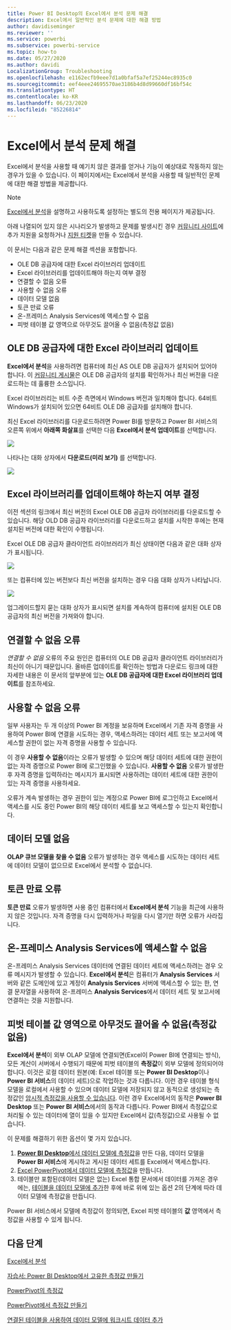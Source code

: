 ```yaml
---
title: Power BI Desktop의 Excel에서 분석 문제 해결
description: Excel에서 일반적인 분석 문제에 대한 해결 방법
author: davidiseminger
ms.reviewer: ''
ms.service: powerbi
ms.subservice: powerbi-service
ms.topic: how-to
ms.date: 05/27/2020
ms.author: davidi
LocalizationGroup: Troubleshooting
ms.openlocfilehash: e1162ecfb9eee7d1a0bfaf5a7ef25244ec8935c0
ms.sourcegitcommit: eef4eee24695570ae3186b4d8d99660df16bf54c
ms.translationtype: HT
ms.contentlocale: ko-KR
ms.lasthandoff: 06/23/2020
ms.locfileid: "85226814"
---
```

# <a name="troubleshooting-analyze-in-excel"></a>Excel에서 분석 문제 해결

Excel에서 분석을 사용할 때 예기치 않은 결과를 얻거나 기능이 예상대로 작동하지 않는 경우가 있을 수 있습니다. 이 페이지에서는 Excel에서 분석을 사용할 때 일반적인 문제에 대한 해결 방법을 제공합니다.

> [!NOTE]
> [Excel에서 분석](service-analyze-in-excel.md)을 설명하고 사용하도록 설정하는 별도의 전용 페이지가 제공됩니다.
> 
> 아래 나열되어 있지 않은 시나리오가 발생하고 문제를 발생시킨 경우 [커뮤니티 사이트](https://community.powerbi.com/)에 추가 지원을 요청하거나 [지원 티켓](https://powerbi.microsoft.com/support/)을 만들 수 있습니다.
> 
> 

이 문서는 다음과 같은 문제 해결 섹션을 포함합니다.

* OLE DB 공급자에 대한 Excel 라이브러리 업데이트
* Excel 라이브러리를 업데이트해야 하는지 여부 결정
* 연결할 수 없음 오류
* 사용할 수 없음 오류
* 데이터 모델 없음
* 토큰 만료 오류
* 온-프레미스 Analysis Services에 액세스할 수 없음
* 피벗 테이블 값 영역으로 아무것도 끌어올 수 없음(측정값 없음)

## <a name="update-excel-libraries-for-the-ole-db-provider"></a>OLE DB 공급자에 대한 Excel 라이브러리 업데이트
**Excel에서 분석**을 사용하려면 컴퓨터에 최신 AS OLE DB 공급자가 설치되어 있어야 합니다. 이 [커뮤니티 게시물](https://community.powerbi.com/t5/Service/Analyze-in-Excel-Initialization-of-the-data-source-failed/m-p/30837#M8081)은 OLE DB 공급자의 설치를 확인하거나 최신 버전을 다운로드하는 데 훌륭한 소스입니다.

Excel 라이브러리는 비트 수준 측면에서 Windows 버전과 일치해야 합니다. 64비트 Windows가 설치되어 있으면 64비트 OLE DB 공급자를 설치해야 합니다.

최신 Excel 라이브러리를 다운로드하려면 Power BI를 방문하고 Power BI 서비스의 오른쪽 위에서 **아래쪽 화살표**를 선택한 다음 **Excel에서 분석 업데이트**를 선택합니다.

![](media/desktop-troubleshooting-analyze-in-excel/tshoot-analyze-excel_1.png)

나타나는 대화 상자에서 **다운로드(미리 보기)** 를 선택합니다.

![](media/desktop-troubleshooting-analyze-in-excel/tshoot-analyze-excel_2.png)

## <a name="determining-whether-you-need-to-update-your-excel-libraries"></a>Excel 라이브러리를 업데이트해야 하는지 여부 결정
이전 섹션의 링크에서 최신 버전의 Excel OLE DB 공급자 라이브러리를 다운로드할 수 있습니다. 해당 OLD DB 공급자 라이브러리를 다운로드하고 설치를 시작한 후에는 현재 설치된 버전에 대한 확인이 수행됩니다.

Excel OLE DB 공급자 클라이언트 라이브러리가 최신 상태이면 다음과 같은 대화 상자가 표시됩니다.

![](media/desktop-troubleshooting-analyze-in-excel/troubleshoot-analyze-excel_3.png)

또는 컴퓨터에 있는 버전보다 최신 버전을 설치하는 경우 다음 대화 상자가 나타납니다.

![](media/desktop-troubleshooting-analyze-in-excel/troubleshoot-analyze-excel_2.png)

업그레이드할지 묻는 대화 상자가 표시되면 설치를 계속하여 컴퓨터에 설치된 OLE DB 공급자의 최신 버전을 가져와야 합니다.

## <a name="connection-cannot-be-made-error"></a>연결할 수 없음 오류
*연결할 수 없음* 오류의 주요 원인은 컴퓨터의 OLE DB 공급자 클라이언트 라이브러리가 최신이 아니기 때문입니다. 올바른 업데이트를 확인하는 방법과 다운로드 링크에 대한 자세한 내용은 이 문서의 앞부분에 있는 **OLE DB 공급자에 대한 Excel 라이브러리 업데이트**를 참조하세요.

## <a name="forbidden-error"></a>사용할 수 없음 오류
일부 사용자는 두 개 이상의 Power BI 계정을 보유하며 Excel에서 기존 자격 증명을 사용하여 Power BI에 연결을 시도하는 경우, 액세스하려는 데이터 세트 또는 보고서에 액세스할 권한이 없는 자격 증명을 사용할 수 있습니다.

이 경우 **사용할 수 없음**이라는 오류가 발생할 수 있으며 해당 데이터 세트에 대한 권한이 없는 자격 증명으로 Power BI에 로그인했을 수 있습니다. **사용할 수 없음** 오류가 발생한 후 자격 증명을 입력하라는 메시지가 표시되면 사용하려는 데이터 세트에 대한 권한이 있는 자격 증명을 사용하세요.

오류가 계속 발생하는 경우 권한이 있는 계정으로 Power BI에 로그인하고 Excel에서 액세스를 시도 중인 Power BI의 해당 데이터 세트를 보고 액세스할 수 있는지 확인합니다.

## <a name="no-data-models"></a>데이터 모델 없음
**OLAP 큐브 모델을 찾을 수 없음** 오류가 발생하는 경우 액세스를 시도하는 데이터 세트에 데이터 모델이 없으므로 Excel에서 분석할 수 없습니다.

## <a name="token-expired-error"></a>토큰 만료 오류
**토큰 만료** 오류가 발생하면 사용 중인 컴퓨터에서 **Excel에서 분석** 기능을 최근에 사용하지 않은 것입니다. 자격 증명을 다시 입력하거나 파일을 다시 열기만 하면 오류가 사라집니다.

## <a name="unable-to-access-on-premises-analysis-services"></a>온-프레미스 Analysis Services에 액세스할 수 없음
온-프레미스 Analysis Services 데이터에 연결된 데이터 세트에 액세스하려는 경우 오류 메시지가 발생할 수 있습니다. **Excel에서 분석**은 컴퓨터가 **Analysis Services** 서버와 같은 도메인에 있고 계정이 **Analysis Services** 서버에 액세스할 수 있는 한, 연결 문자열을 사용하여 온-프레미스 **Analysis Services**에서 데이터 세트 및 보고서에 연결하는 것을 지원합니다.

## <a name="cant-drag-anything-to-the-pivottable-values-area-no-measures"></a>피벗 테이블 값 영역으로 아무것도 끌어올 수 없음(측정값 없음)
**Excel에서 분석**이 외부 OLAP 모델에 연결되면(Excel이 Power BI에 연결되는 방식), 모든 계산이 서버에서 수행되기 때문에 피벗 테이블의 **측정값**이 외부 모델에 정의되어야 합니다. 이것은 로컬 데이터 원본(예: Excel 테이블 또는 **Power BI Desktop**이나 **Power BI 서비스**의 데이터 세트)으로 작업하는 것과 다릅니다. 이런 경우 테이블 형식 모델을 로컬에서 사용할 수 있으며 데이터 모델에 저장되지 않고 동적으로 생성되는 측정값인 [암시적 측정값을 사용할 수 있습니다](https://support.microsoft.com/en-us/office/measures-in-power-pivot-86484821-a324-4da3-803b-82fd2e5033f4). 이런 경우 Excel에서의 동작은 **Power BI Desktop** 또는 **Power BI 서비스**에서의 동작과 다릅니다. Power BI에서 측정값으로 처리될 수 있는 데이터에 열이 있을 수 있지만 Excel에서 값(측정값)으로 사용될 수 없습니다.

이 문제를 해결하기 위한 옵션이 몇 가지 있습니다.

1. [**Power BI Desktop**에서 데이터 모델에 측정값](../transform-model/desktop-tutorial-create-measures.md)을 만든 다음, 데이터 모델을 **Power BI 서비스**에 게시하고 게시된 데이터 세트를 Excel에서 액세스합니다.
2. [Excel PowerPivot에서 데이터 모델에 측정값](https://support.office.com/article/Create-a-Measure-in-Power-Pivot-d3cc1495-b4e5-48e7-ba98-163022a71198)을 만듭니다.
3. 테이블만 포함된(데이터 모델은 없는) Excel 통합 문서에서 데이터를 가져온 경우에는, [테이블을 데이터 모델에 추가](https://support.office.com/article/Add-worksheet-data-to-a-Data-Model-using-a-linked-table-d3665fc3-99b0-479d-ba09-a37640f5be42)한 후에 바로 위에 있는 옵션 2의 단계에 따라 데이터 모델에 측정값을 만듭니다.

Power BI 서비스에서 모델에 측정값이 정의되면, Excel 피벗 테이블의 **값** 영역에서 측정값을 사용할 수 있게 됩니다.

## <a name="next-steps"></a>다음 단계
[Excel에서 분석](service-analyze-in-excel.md)

[자습서: Power BI Desktop에서 고유한 측정값 만들기](../transform-model/desktop-tutorial-create-measures.md)

[PowerPivot의 측정값](https://support.microsoft.com/en-us/office/measures-in-power-pivot-86484821-a324-4da3-803b-82fd2e5033f4)

[PowerPivot에서 측정값 만들기](https://support.office.com/article/Create-a-Measure-in-Power-Pivot-d3cc1495-b4e5-48e7-ba98-163022a71198)

[연결된 테이블을 사용하여 데이터 모델에 워크시트 데이터 추가](https://support.office.com/article/Add-worksheet-data-to-a-Data-Model-using-a-linked-table-d3665fc3-99b0-479d-ba09-a37640f5be42)
